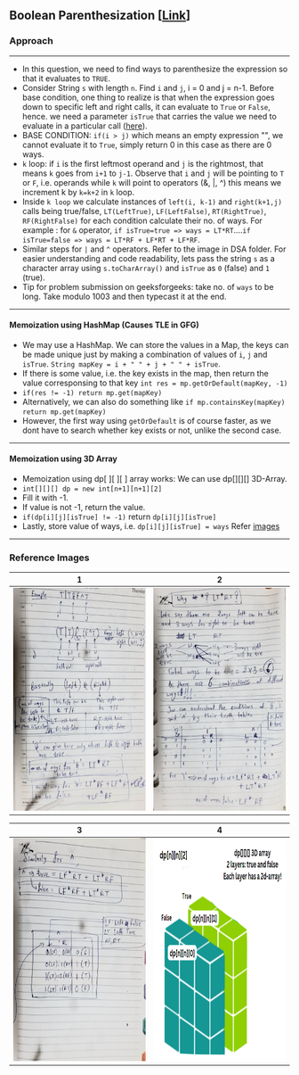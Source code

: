 
## Boolean Parenthesization [[Link](https://www.geeksforgeeks.org/problems/boolean-parenthesization5610/1)]

### Approach
___
- In this question, we need to find ways to parenthesize the expression so that it evaluates to `TRUE`. 
- Consider String `s` with length `n`. Find `i` and `j`, i = 0 and j = n-1. Before base condition, one thing to realize is that when the expression goes down to specific left and right calls, it can evaluate to `True` or `False`, hence. we need a parameter `isTrue` that carries the value we need to evaluate in a particular call ([here](https://youtu.be/pGVguAcWX4g?list=PL_z_8CaSLPWekqhdCPmFohncHwz8TY2Go&t=764)). 
- BASE CONDITION: `if(i > j)` which means an empty expression "", we cannot evaluate it to `True`, simply return 0 in this case as there are 0 ways.  
- `k` loop: if `i` is the first leftmost operand and `j` is the rightmost, that means `k` goes from `i+1` to `j-1`. Observe that `i` and `j` will be pointing to `T` or `F`, i.e. operands while `k` will point to operators (&, |, ^) this means we increment k by `k=k+2` in `k` loop.
- Inside `k loop` we calculate instances of `left(i, k-1)` and `right(k+1,j)` calls being true/false, `LT(LeftTrue)`, `LF(LeftFalse)`, `RT(RightTrue)`, `RF(RightFalse)` for each condition calculate their no. of ways. For example : for `&` operator, `if isTrue=true => ways = LT*RT`....`if isTrue=false => ways = LT*RF + LF*RT + LF*RF`. 
- Similar steps for `|` and `^` operators. Refer to the image in DSA folder.  For easier understanding and code readability, lets pass the string `s` as a character array using `s.toCharArray()` and `isTrue` as `0` (false) and `1` (true).
- Tip for problem submission on geeksforgeeks: take no. of `ways` to be long. Take modulo 1003 and then typecast it at the end.
___
#### Memoization using HashMap (Causes TLE in GFG)
- We may use a HashMap. We can store the values in a Map, the keys can be made unique just by making a combination of values of `i`, `j` and `isTrue`. `String mapKey = i + " " + j + " " + isTrue`. 
-  If there is some value, i.e. the key exists in the map, then return the value corresponsing to that key `int res = mp.getOrDefault(mapKey, -1)` 
- `if(res != -1) return mp.get(mapKey)` 
- Alternatively, we can also do something like `if mp.containsKey(mapKey) return mp.get(mapKey)` 
- However, the first way using `getOrDefault` is of course faster, as we dont have to search whether key exists or not, unlike the second case. 
___
#### Memoization using 3D Array
- Memoization using dp[ ][ ][ ] array works: We can use dp[][][] 3D-Array.
- `int[][][] dp = new int[n+1][n+1][2]` 
- Fill it with -1. 
- If value is not -1, return the value.
- `if(dp[i][j][isTrue] != -1)` return `dp[i][j][isTrue]` 
- Lastly, store value of ways, i.e. `dp[i][j][isTrue] = ways` Refer [images](https://github.com/AKR-2803/DSA-Declassified/tree/main/Problems/Dynamic%20Programming/Matrix%20Chain%20Multiplication%20(MCM)/Boolean%20Parenthesization#reference-images)
___
### Reference Images

| 1 | 2 |
| ------------------ | ------------------ |
| <img src="./images/boolean_parenthesization_1.jpg" height="400" width="350" alt="Screenshot"/>  | <img src="./images/boolean_parenthesization_2.jpg" height="400" width="350" alt="Screenshot"/>  |

| 3 | 4 |
| ------------------ | ------------------ |
| <img src="./images/boolean_parenthesization_3.jpg" height="400" width="350" alt="Screenshot"/>  | <img src="./images/boolean_parenthesization_4.png" height="400" width="350" alt="Screenshot"/>  |
